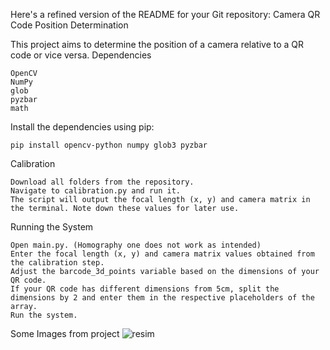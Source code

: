 Here's a refined version of the README for your Git repository:
Camera QR Code Position Determination

This project aims to determine the position of a camera relative to a QR code or vice versa.
Dependencies

    OpenCV
    NumPy
    glob
    pyzbar
    math

Install the dependencies using pip:

    pip install opencv-python numpy glob3 pyzbar

Calibration

    Download all folders from the repository.
    Navigate to calibration.py and run it.
    The script will output the focal length (x, y) and camera matrix in the terminal. Note down these values for later use.

Running the System

    Open main.py. (Homography one does not work as intended)
    Enter the focal length (x, y) and camera matrix values obtained from the calibration step.
    Adjust the barcode_3d_points variable based on the dimensions of your QR code.
    If your QR code has different dimensions from 5cm, split the dimensions by 2 and enter them in the respective placeholders of the array.
    Run the system.

Some Images from project
![resim](https://github.com/AlpMercan/Positon-from-Qr/assets/112685013/9b799265-e4d4-4c1b-a500-9a310e697228)
